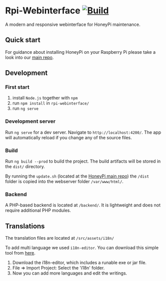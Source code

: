 # Rpi-Webinterface [![Build](https://github.com/Honey-Pi/rpi-webinterface/actions/workflows/build.yml/badge.svg)](https://github.com/Honey-Pi/rpi-webinterface/actions/workflows/build.yml)

A modern and responsive webinterface for HoneyPi maintenance. 

## Quick start

For guidance about installing HoneyPi on your Raspberry Pi please take a look into our [main repo](https://github.com/Honey-Pi/HoneyPi).

## Development
### First start
1. install `Node.js` together with `npm`
2. run ``npm install`` in ``rpi-webinterface/``
3. run ``ng serve``


### Development server

Run `ng serve` for a dev server. Navigate to `http://localhost:4200/`. The app will automatically reload if you change any of the source files.

### Build

Run `ng build --prod` to build the project. The build artifacts will be stored in the `dist/` directory. 

By running the ``update.sh`` (located at the [HoneyPi main repo](https://github.com/Honey-Pi/HoneyPi)) the ``/dist`` folder is copied into the webserver folder ``/var/www/html/``. 

### Backend

A PHP-based backend is located at ``/backend/``. It is lightweight and does not require additional PHP modules. 

## Translations

The translation files are located at ```/src/assets/i18n/```

To add multi language we used ``i18n-editor``. You can download this simple tool from [here](https://github.com/jcbvm/i18n-editor/releases).

1. Download the i18n-editor, which includes a runable exe or jar file. 
2. File => Import Project: Select the 'i18n' folder. 
3. Now you can add more languages and edit the writings.
